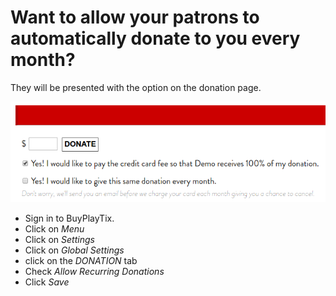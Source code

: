 # Want to allow your patrons to automatically donate to you every month?

They will be presented with the option on the donation page.

![Donation Page](donate.png)

* Sign in to BuyPlayTix.
* Click on *Menu*
* Click on *Settings*
* Click on *Global Settings*
* click on the *DONATION* tab
* Check *Allow Recurring Donations*
* Click *Save*

